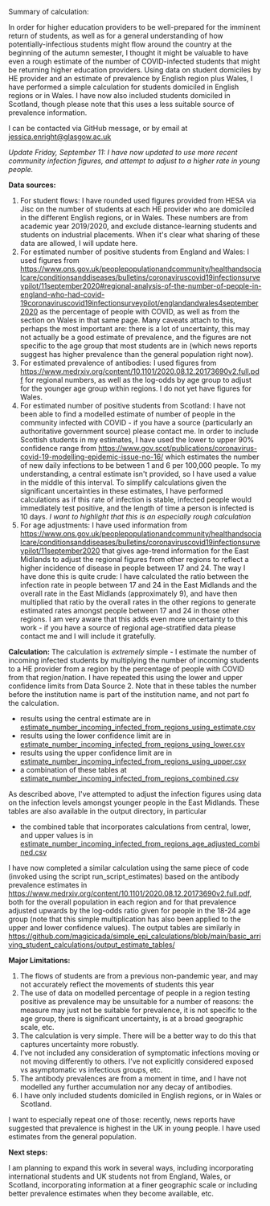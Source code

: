 Summary of calculation:

In order for higher education providers to be well-prepared for the imminent return of students, as well as for a general understanding of how potentially-infectious students might flow around the country at the beginning of the autumn semester, I thought it might be valuable to have even a rough estimate of the number of COVID-infected students that might be returning higher education providers.  Using data on student domiciles by HE provider and an estimate of prevalence by English region plus Wales, I have performed a simple calculation for students domiciled in English regions or in Wales.  I have now also included students domiciled in Scotland, though please note that this uses a less suitable source of prevalence information.

I can be contacted via GitHub message, or by email at jessica.enright@glasgow.ac.uk

*Update Friday, September 11: I have now updated to use more recent community infection figures, and attempt to adjust to a higher rate in young people.*

**Data sources:**

1. For student flows:  I have rounded used figures provided from HESA via Jisc on the number of students at each HE provider who are domiciled in the different English regions, or in Wales.  These numbers are from academic year 2019/2020, and exclude distance-learning students and students on industrial placements.  When it's clear what sharing of these data are allowed, I will update here.  
2. For estimated number of positive students from England and Wales:  I used figures from https://www.ons.gov.uk/peoplepopulationandcommunity/healthandsocialcare/conditionsanddiseases/bulletins/coronaviruscovid19infectionsurveypilot/11september2020#regional-analysis-of-the-number-of-people-in-england-who-had-covid-19coronaviruscovid19infectionsurveypilot/englandandwales4september2020 as the percentage of people with COVID, as well as from the section on Wales in that same page.  Many caveats attach to this, perhaps the most important are: there is a lot of uncertainty, this may not actually be a good estimate of prevalence, and the figures are not specific to the age group that most students are in (which news reports suggest has higher prevalence than the general population right now).
3. For estimated prevalence of antibodies: I used figures from https://www.medrxiv.org/content/10.1101/2020.08.12.20173690v2.full.pdf for regional numbers, as well as the log-odds by age group to adjust for the younger age group within regions.  I do not yet have figures for Wales.
4. For estimated number of positive students from Scotland: I have not been able to find a modelled estimate of number of people in the community infected with COVID - if you have a source (particularly an authoritative government source) please contact me.  In order to include Scottish students in my estimates, I have used the lower to upper 90% confidence range from https://www.gov.scot/publications/coronavirus-covid-19-modelling-epidemic-issue-no-16/ which estimates the number of new daily infections to be between 1 and 6 per 100,000 people.  To my understanding, a central estimate isn't provided, so I have used a value in the middle of this interval.  To simplify calculations given the significant uncertainties in these estimates, I have performed calculations as if this rate of infection is stable, infected people would immediately test positive, and the length of time a person is infected is 10 days.  *I want to highlight that this is an especially rough calculation*
5. For age adjustments: I have used information from https://www.ons.gov.uk/peoplepopulationandcommunity/healthandsocialcare/conditionsanddiseases/bulletins/coronaviruscovid19infectionsurveypilot/11september2020 that gives age-trend information for the East Midlands to adjust the regional figures from other regions to reflect a higher incidence of disease in people between 17 and 24.  The way I have done this is quite crude: I have calculated the ratio between the infection rate in people between 17 and 24 in the East Midlands and the overall rate in the East Midlands (approximately 9), and have then multiplied that ratio by the overall rates in the other regions to generate estimated rates amongst people between 17 and 24 in those other regions.  I am very aware that this adds even more uncertainty to this work - if you have a source of regional age-stratified data please contact me and I will include it gratefully.

**Calculation:**
The calculation is *extremely* simple - I estimate the number of incoming infected students by multiplying the number of incoming students to a HE provider from a region by the percentage of people with COVID from that region/nation.  I have repeated this using the lower and upper confidence limits from Data Source 2.   Note that in these tables the number before the institution name is part of the institution name, and not part fo the calculation.  

- results using the central estimate are in [estimate_number_incoming_infected_from_regions_using_estimate.csv](https://github.com/magicicada/simple_epi_calculations/blob/main/basic_arriving_student_calculations/output_estimate_tables/estimate_number_incoming_infected_from_regions_using_estimate.csv)
- results using the lower confidence limit are in [estimate_number_incoming_infected_from_regions_using_lower.csv](https://github.com/magicicada/simple_epi_calculations/blob/main/basic_arriving_student_calculations/output_estimate_tables/estimate_number_incoming_infected_from_regions_using_lower.csv)
- results using the upper confidence limit are in  [estimate_number_incoming_infected_from_regions_using_upper.csv](https://github.com/magicicada/simple_epi_calculations/blob/main/basic_arriving_student_calculations/output_estimate_tables/estimate_number_incoming_infected_from_regions_using_upper.csv)
- a combination of these tables at [estimate_number_incoming_infected_from_regions_combined.csv](https://github.com/magicicada/simple_epi_calculations/blob/main/basic_arriving_student_calculations/output_estimate_tables/estimate_number_incoming_infected_from_regions_combined.csv)

As described above, I've attempted to adjust the infection figures using data on the infection levels amongst younger people in the East Midlands.  These tables are also available in the output directory, in particular 
- the combined table that incorporates calculations from central, lower, and upper values is in [estimate_number_incoming_infected_from_regions_age_adjusted_combined.csv](https://github.com/magicicada/simple_epi_calculations/blob/main/basic_arriving_student_calculations/output_estimate_tables/estimate_number_incoming_infected_from_regions_using_estimate.csv)


I have now completed a similar calculation using the same piece of code (invoked using the script run_script_estimates) based on the antibody prevalence estimates in https://www.medrxiv.org/content/10.1101/2020.08.12.20173690v2.full.pdf, both for the overall population in each region and for that prevalence adjusted upwards by the log-odds ratio given for people in the 18-24 age group (note that this simple multiplication has also been applied to the upper and lower confidence values).  The output tables are similarly in https://github.com/magicicada/simple_epi_calculations/blob/main/basic_arriving_student_calculations/output_estimate_tables/

**Major Limitations:**

1. The flows of students are from a previous non-pandemic year, and may not accurately reflect the movements of students this year
2. The use of data on modelled percentage of people in a region testing positive as prevalence may be unsuitable for a number of reasons: the measure may just not be suitable for prevalence, it is not specific to the age group, there is significant uncertainty, is at a broad geographic scale, etc. 
3. The calculation is very simple.  There will be a better way to do this that captures uncertainty more robustly.
4. I’ve not included any consideration of symptomatic infections moving or not moving differently to others.  I’ve not explicitly considered exposed vs asymptomatic vs infectious groups, etc.  
5. The antibody prevalences are from a moment in time, and I have not modelled any further accumulation nor any decay of antibodies. 
6. I have only included students domiciled in English regions, or in Wales or Scotland.

I want to especially repeat one of those: recently, news reports have suggested that prevalence is highest in the UK in young people.  I have used estimates from the general population.

**Next steps:**

I am planning to expand this work in several ways, including incorporating international students and UK students not from England, Wales, or Scotland, incorporating information at a finer geographic scale or including better prevalence estimates when they become available, etc.  
